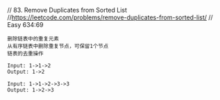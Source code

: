 // 83. Remove Duplicates from Sorted List
//https://leetcode.com/problems/remove-duplicates-from-sorted-list/
// Easy  634:69

```aidl
删除链表中的重复元素
从有序链表中删除重复节点，可保留1个节点
链表的去重操作

Input: 1->1->2
Output: 1->2

Input: 1->1->2->3->3
Output: 1->2->3
```
